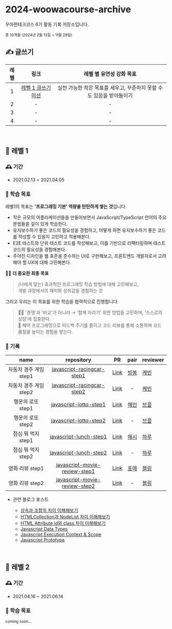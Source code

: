 # 2024-woowacourse-archive

우아한테크코스 6기 활동 기록 저장소입니다.

<sub>총 10개월 (2024년 2월 13일 ~ 11월 29일)</sub>

## ✍️ 글쓰기

| 레벨 |                                    링크                                     |                       레벨 별 유연성 강화 목표                       |
| :--: | :-------------------------------------------------------------------------: | :------------------------------------------------------------------: |
|  1   | [레벨 1 글쓰기 미션](https://github.com/woowacourse/woowa-writing/pull/113) | 실천 가능한 작은 목표를 세우고, 꾸준하지 못할 수도 있음을 받아들이기 |
|  2   |                                      -                                      |                                  -                                   |
|  3   |                                      -                                      |                                  -                                   |
|  4   |                                      -                                      |                                  -                                   |

<br />

## 🌱 레벨 1

### 🕰️ 기간

- 2021.02.13 ~ 2021.04.05

### 👊 학습 목표

레벨1의 목표는 **'프로그래밍 기본' 역량을 탄탄하게 쌓는 것**입니다.

- 작은 규모의 어플리케이션들을 만들어보면서 JavaScript/TypeScript 언어의 주요 문법들을 깊이 있게 학습한다.
- 유지보수하기 좋은 코드의 필요성을 경험하고, 어떻게 하면 유지보수하기 좋은 코드를 작성할 수 있을지 고민하고 적용해본다.
- E2E 테스트와 단위 테스트 코드를 작성해보고, 이를 기반으로 리팩터링하며 테스트 코드의 필요성을 경험해본다.
- 주어진 디자인을 웹 표준을 준수하는 UI로 구현해보고, 프론트엔드 개발자로서 고려해야 할 UX에 대해 고민해본다.

🧘‍♂️ **더 중요한 최종 목표**

> (나에게 맞는) 효과적인 프로그래밍 학습 방법에 대해 고민해보고,  
> 개발 과정에서의 재미와 성취감을 경험하는 것

그리고 우리는 이 목표를 위한 학습을 협력적으로 진행합니다.

> 🤼‍♀️ '경쟁'과 '비교'가 아니라 → ‘함께 자라기’ 위한 방법을 고민하며, ‘스스로의 성장’에 집중한다.  
> 💫 페어 프로그래밍으로 피드백 주기를 줄이고 코드 리뷰를 통해 소통하며 코드 품질을 높이는 경험을 쌓는다.

### 📂 기록

|          name          |                                           repository                                           |                                   PR                                    |                  pair                   | reviewer                                |
| :--------------------: | :--------------------------------------------------------------------------------------------: | :---------------------------------------------------------------------: | :-------------------------------------: | --------------------------------------- |
| 자동차 경주 게임 step1 | [javascript-racingcar-step1](https://github.com/hwinkr/javascript-racingcar/tree/hwinkr-step1) |  [Link](https://github.com/woowacourse/javascript-racingcar/pull/260)   | [빙봉](https://github.com/Yoonkyoungme) | [케빈](https://github.com/JeongBin0227) |
| 자동차 경주 게임 step2 |    [javascript-racingcar-step2](https://github.com/hwinkr/javascript-racingcar/tree/step2)     |  [Link](https://github.com/woowacourse/javascript-racingcar/pull/321)   |                    -                    | [케빈](https://github.com/JeongBin0227) |
|   행운의 로또 step1    |        [javascript-lotto-step1](https://github.com/hwinkr/javascript-lotto/tree/step1)         |    [Link](https://github.com/woowacourse/javascript-lotto/pull/282)     |  [헤인](https://github.com/Hain-tain)   | [브콜](https://github.com/Tanney-102)   |
|   행운의 로또 step2    |        [javascript-lotto-step2](https://github.com/hwinkr/javascript-lotto/tree/step2)         |    [Link](https://github.com/woowacourse/javascript-lotto/pull/314)     |                    -                    | [브콜](https://github.com/Tanney-102)   |
|   점심 뭐 먹지 step1   |        [javascript-lunch-step1](https://github.com/hwinkr/javascript-lunch/tree/step1)         |    [Link](https://github.com/woowacourse/javascript-lunch/pull/122)     |    [해시](https://github.com/dle234)    | [하루](https://github.com/365kim)       |
|   점심 뭐 먹지 step2   |        [javascript-lunch-step2](https://github.com/hwinkr/javascript-lunch/tree/step2)         |    [Link](https://github.com/woowacourse/javascript-lunch/pull/155)     |                    -                    | [하루](https://github.com/365kim)       |
|    영화 리뷰 step1     | [javascript-movie-review-step1](https://github.com/hwinkr/javascript-movie-review/tree/step1)  | [Link](https://github.com/woowacourse/javascript-movie-review/pull/115) |  [포메](https://github.com/novice0840)  | [블링](https://github.com/uk960214)     |
|    영화 리뷰 step2     | [javascript-movie-review-step2](https://github.com/hwinkr/javascript-movie-review/tree/step1)  | [Link](https://github.com/woowacourse/javascript-movie-review/pull/155) |                    -                    | [블링](https://github.com/uk960214)     |

- 관련 블로그 포스트

  - [상속과 조합의 차이 이해해보기](https://velog.io/@hwinkr/%EC%83%81%EC%86%8D%EA%B3%BC-%EC%A1%B0%ED%95%A9%EC%9D%98-%EC%B0%A8%EC%9D%B4-%EC%9D%B4%ED%95%B4%ED%95%B4%EB%B3%B4%EA%B8%B0)
  - [HTMLCollection과 NodeList 차이 이해해보기](https://velog.io/@hwinkr/HTMLCollection-vs-NodeList)
  - [HTML Attribute id와 class 차이 이해해보기](https://velog.io/@hwinkr/HTML-id-vs-class)
  - [Javascript Data Types](https://velog.io/@hwinkr/Javascript-Data-Types)
  - [Javascript Execution Context & Scope](https://velog.io/@hwinkr/Execution-Context-Scope)
  - [Javascript Prototype](https://velog.io/@hwinkr/Javascript-Prototype)

<br/>

## 🌿 레벨 2

### 🕰️ 기간

- 2021.04.16 ~ 2021.06.14

### 👊 학습 목표

<sub>coming soon...</sub>
